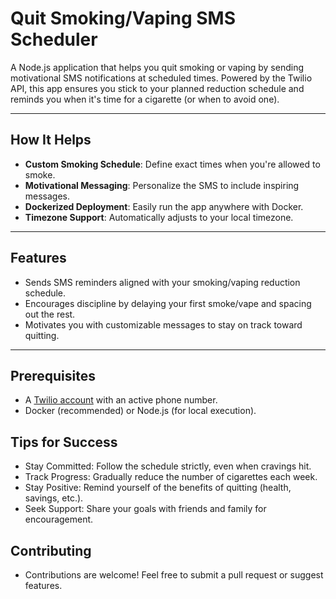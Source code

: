 # Quit Smoking/Vaping SMS Scheduler

A Node.js application that helps you quit smoking or vaping by sending motivational SMS notifications at scheduled times. Powered by the Twilio API, this app ensures you stick to your planned reduction schedule and reminds you when it's time for a cigarette (or when to avoid one).

---

## How It Helps

- **Custom Smoking Schedule**: Define exact times when you're allowed to smoke.
- **Motivational Messaging**: Personalize the SMS to include inspiring messages.
- **Dockerized Deployment**: Easily run the app anywhere with Docker.
- **Timezone Support**: Automatically adjusts to your local timezone.

---

## Features

- Sends SMS reminders aligned with your smoking/vaping reduction schedule.
- Encourages discipline by delaying your first smoke/vape and spacing out the rest.
- Motivates you with customizable messages to stay on track toward quitting.

---

## Prerequisites

- A [Twilio account](https://www.twilio.com/try-twilio) with an active phone number.
- Docker (recommended) or Node.js (for local execution).


## Tips for Success

* Stay Committed: Follow the schedule strictly, even when cravings hit.
* Track Progress: Gradually reduce the number of cigarettes each week.
* Stay Positive: Remind yourself of the benefits of quitting (health, savings, etc.).
* Seek Support: Share your goals with friends and family for encouragement.

## Contributing

- Contributions are welcome! Feel free to submit a pull request or suggest features.
